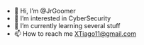 - 👋 Hi, I’m @JrGoomer
- 👀 I’m interested in CyberSecurity
- 🌱 I’m currently learning several stuff
- 📫 How to reach me XTiago11@gmail.com

<!---
JrGoomer/JrGoomer is a ✨ special ✨ repository because its `README.md` (this file) appears on your GitHub profile.
You can click the Preview link to take a look at your changes.
--->
